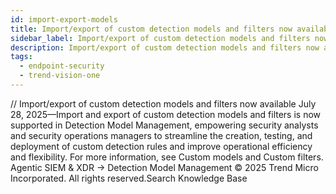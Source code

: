 ```yaml
---
id: import-export-models
title: Import/export of custom detection models and filters now available
sidebar_label: Import/export of custom detection models and filters now available
description: Import/export of custom detection models and filters now available
tags:
  - endpoint-security
  - trend-vision-one
---
```


/*<![CDATA[*/ $('#title').html($('meta[name=map-description]').attr('content')); /*]]>*/ Import/export of custom detection models and filters now available July 28, 2025—Import and export of custom detection models and filters is now supported in Detection Model Management, empowering security analysts and security operations managers to streamline the creation, testing, and deployment of custom detection rules and improve operational efficiency and flexibility. For more information, see Custom models and Custom filters. Agentic SIEM & XDR → Detection Model Management © 2025 Trend Micro Incorporated. All rights reserved.Search Knowledge Base